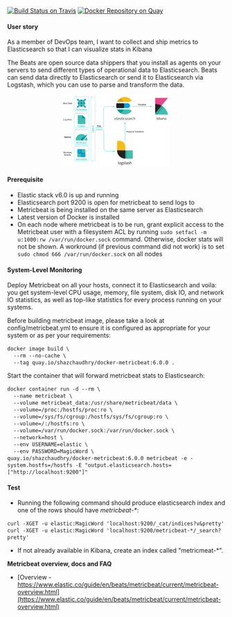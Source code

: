 [![Build Status on Travis](https://travis-ci.org/shazChaudhry/docker-metricbeat.svg?branch=master)](https://travis-ci.org/shazChaudhry/docker-metricbeat "Build Status on Travis")
[![Docker Repository on Quay](https://quay.io/repository/shazchaudhry/docker-metricbeat/status "Docker Repository on Quay")](https://quay.io/repository/shazchaudhry/docker-metricbeat)

#### User story
As a member of DevOps team, I want to collect and ship metrics to Elasticsearch so that I can visualize stats in Kibana

The Beats are open source data shippers that you install as agents on your servers to send different types of operational data to Elasticsearch. Beats can send data directly to Elasticsearch or send it to Elasticsearch via Logstash, which you can use to parse and transform the data.

<p align="center">
  <img src="./pics\beats-platform.png" alt="Beats platform" style="width: 250px;"/>
</p>

#### Prerequisite
* Elastic stack v6.0 is up and running
* Elasticsearch port 9200 is open for metricbeat to send logs to
* Metricbeat is being installed on the same server as Elasticsearch
* Latest version of Docker is installed
* On each node where metricbeat is to be run, grant explicit access to the Metricbeat user with a filesystem ACL by running `sudo setfacl -m u:1000:rw /var/run/docker.sock` command. Otherwise, docker stats will not be shown. A workround (if previous command did not work) is to set `sudo chmod 666 /var/run/docker.sock` on all nodes

#### System-Level Monitoring
Deploy Metricbeat on all your hosts, connect it to Elasticsearch and voila: you get system-level CPU usage, memory, file system, disk IO, and network IO statistics, as well as top-like statistics for every process running on your systems.

Before building metricbeat image, please take a look at config/metricbeat.yml to ensure it is configured as appropriate for your system or as per your requirements:
```
docker image build \
  --rm --no-cache \
  --tag quay.io/shazchaudhry/docker-metricbeat:6.0.0 .
```
Start the container that will forward metricbeat stats to Elasticsearch:
```
docker container run -d --rm \
  --name metricbeat \
  --volume metricbeat_data:/usr/share/metricbeat/data \
  --volume=/proc:/hostfs/proc:ro \
  --volume=/sys/fs/cgroup:/hostfs/sys/fs/cgroup:ro \
  --volume=/:/hostfs:ro \
  --volume=/var/run/docker.sock:/var/run/docker.sock \
  --network=host \
  --env USERNAME=elastic \
  --env PASSWORD=MagicWord \
quay.io/shazchaudhry/docker-metricbeat:6.0.0 metricbeat -e -system.hostfs=/hostfs -E "output.elasticsearch.hosts=["http://localhost:9200"]"
```

#### Test
* Running the following command should produce elasticsearch index and one of the rows should have _metricbeat-*_:
```
curl -XGET -u elastic:MagicWord 'localhost:9200/_cat/indices?v&pretty'
curl -XGET -u elastic:MagicWord 'localhost:9200/metricbeat-*/_search?pretty'
```
* If not already available in Kibana, create an index called "metricmeat-*".

**Metricbeat overview, docs and FAQ**

* [Overview - https://www.elastic.co/guide/en/beats/metricbeat/current/metricbeat-overview.html](https://www.elastic.co/guide/en/beats/metricbeat/current/metricbeat-overview.html)
